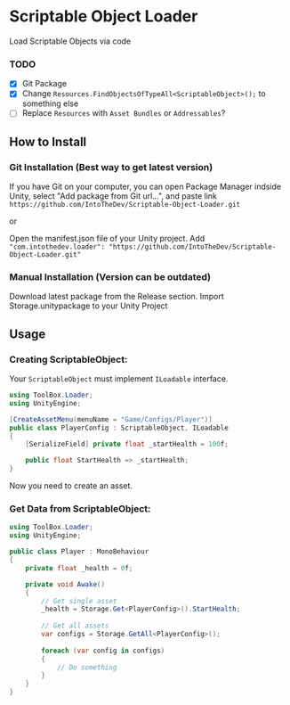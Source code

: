 # Scriptable Object Loader
Load Scriptable Objects via code

### TODO
- [x] Git Package
- [x] Change ```Resources.FindObjectsOfTypeAll<ScriptableObject>();``` to something else
- [ ] Replace ```Resources``` with ```Asset Bundles``` or ```Addressables```?

## How to Install
### Git Installation (Best way to get latest version)

If you have Git on your computer, you can open Package Manager indside Unity, select "Add package from Git url...", and paste link ```https://github.com/IntoTheDev/Scriptable-Object-Loader.git```

or

Open the manifest.json file of your Unity project.
Add ```"com.intothedev.loader": "https://github.com/IntoTheDev/Scriptable-Object-Loader.git"```

### Manual Installation (Version can be outdated)
Download latest package from the Release section.
Import Storage.unitypackage to your Unity Project

## Usage

### Creating ScriptableObject:
Your ```ScriptableObject``` must implement ```ILoadable``` interface.

```csharp
using ToolBox.Loader;
using UnityEngine;

[CreateAssetMenu(menuName = "Game/Configs/Player")]
public class PlayerConfig : ScriptableObject, ILoadable
{
	[SerializeField] private float _startHealth = 100f;

	public float StartHealth => _startHealth;
}
```

Now you need to create an asset.

### Get Data from ScriptableObject:

```csharp
using ToolBox.Loader;
using UnityEngine;

public class Player : MonoBehaviour
{
	private float _health = 0f;

	private void Awake()
	{
		// Get single asset
		_health = Storage.Get<PlayerConfig>().StartHealth;
		
		// Get all assets
		var configs = Storage.GetAll<PlayerConfig>();
		
		foreach (var config in configs)
		{
			// Do something
		}
	}
}
```
